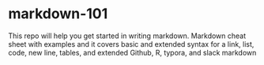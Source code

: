 # markdown-101
This repo will help you get started in writing markdown. Markdown cheat sheet with examples and it covers basic and extended syntax for a link, list, code, new line, tables, and extended Github, R, typora, and slack markdown
